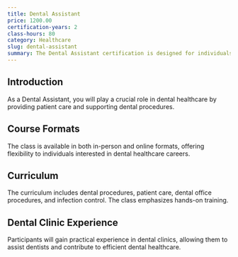 ```yaml
---
title: Dental Assistant
price: 1200.00
certification-years: 2
class-hours: 80
category: Healthcare
slug: dental-assistant
summary: The Dental Assistant certification is designed for individuals pursuing a career in dental healthcare. This comprehensive class covers dental procedures, patient care, and dental office management. It equips candidates with the skills needed to assist dentists and ensure smooth dental clinic operations.
---
```


## Introduction

As a Dental Assistant, you will play a crucial role in dental healthcare by providing patient care and supporting dental procedures.

## Course Formats

The class is available in both in-person and online formats, offering flexibility to individuals interested in dental healthcare careers.

## Curriculum

The curriculum includes dental procedures, patient care, dental office procedures, and infection control. The class emphasizes hands-on training.

## Dental Clinic Experience

Participants will gain practical experience in dental clinics, allowing them to assist dentists and contribute to efficient dental healthcare.

